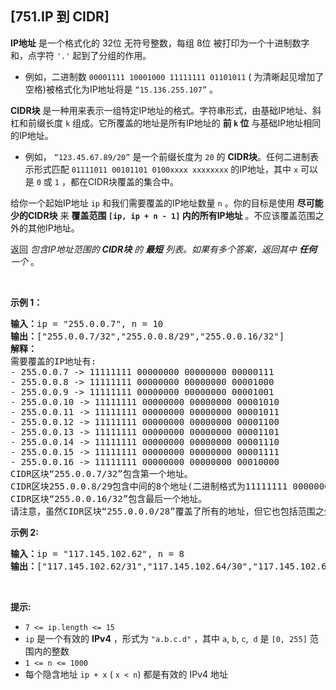 ## [751.IP 到 CIDR]
<p><strong>IP地址</strong> 是一个格式化的 32位 无符号整数，每组 8位 被打印为一个十进制数字和，点字符&nbsp;<code>'.'</code>&nbsp;起到了分组的作用。</p>

<ul>
	<li>例如，二进制数 <code>00001111 10001000 11111111 01101011</code>&nbsp;( 为清晰起见增加了空格)被格式化为IP地址将是 <code>“15.136.255.107”</code> 。</li>
</ul>

<p><strong>CIDR块</strong> 是一种用来表示一组特定IP地址的格式。字符串形式，由基础IP地址、斜杠和前缀长度 <code>k</code> 组成。它所覆盖的地址是所有IP地址的 <strong>前 <code>k</code> 位</strong> 与基础IP地址相同的IP地址。</p>

<ul>
	<li>例如， <code>“123.45.67.89/20”</code> 是一个前缀长度为 <code>20</code> 的&nbsp;<strong>CIDR块</strong>。任何二进制表示形式匹配 <code>01111011 00101101 0100xxxx xxxxxxxx</code> 的IP地址，其中 <code>x</code> 可以是 <code>0</code> 或 <code>1</code> ，都在CIDR块覆盖的集合中。</li>
</ul>

<p>给你一个起始IP地址&nbsp;<code>ip</code>&nbsp;和我们需要覆盖的IP地址数量 <code>n</code> 。你的目标是使用 <strong>尽可能少的CIDR块</strong> 来&nbsp;<strong>覆盖范围&nbsp;<code>[ip, ip + n - 1]</code>&nbsp;内的所有IP地址</strong>&nbsp;。不应该覆盖范围之外的其他IP地址。</p>

<p>返回 <em>包含IP地址范围的 <strong>CIDR块</strong> 的 <strong>最短</strong> 列表。如果有多个答案，返回其中 <strong>任何</strong> 一个&nbsp;</em>。</p>

<p>&nbsp;</p>

<p><strong>示例 1：</strong></p>

<pre>
<strong>输入：</strong>ip = "255.0.0.7", n = 10
<strong>输出：</strong>["255.0.0.7/32","255.0.0.8/29","255.0.0.16/32"]
<strong>解释：
</strong>需要覆盖的IP地址有:
- 255.0.0.7 -&gt; 11111111 00000000 00000000 00000111
- 255.0.0.8 -&gt; 11111111 00000000 00000000 00001000
- 255.0.0.9 -&gt; 11111111 00000000 00000000 00001001
- 255.0.0.10 -&gt; 11111111 00000000 00000000 00001010
- 255.0.0.11 -&gt; 11111111 00000000 00000000 00001011
- 255.0.0.12 -&gt; 11111111 00000000 00000000 00001100
- 255.0.0.13 -&gt; 11111111 00000000 00000000 00001101
- 255.0.0.14 -&gt; 11111111 00000000 00000000 00001110
- 255.0.0.15 -&gt; 11111111 00000000 00000000 00001111
- 255.0.0.16 -&gt; 11111111 00000000 00000000 00010000
CIDR区块“255.0.0.7/32”包含第一个地址。
CIDR区块255.0.0.8/29包含中间的8个地址(二进制格式为11111111 00000000 00000000 00001xxx)。
CIDR区块“255.0.0.16/32”包含最后一个地址。
请注意，虽然CIDR区块“255.0.0.0/28”覆盖了所有的地址，但它也包括范围之外的地址，所以我们不能使用它。
</pre>

<p><strong>示例 2:</strong></p>

<pre>
<strong>输入：</strong>ip = "117.145.102.62", n = 8
<b>输出：</b>["117.145.102.62/31","117.145.102.64/30","117.145.102.68/31"]
</pre>

<p>&nbsp;</p>

<p><strong>提示:</strong></p>

<ul>
	<li><code>7 &lt;= ip.length &lt;= 15</code></li>
	<li><code>ip</code>&nbsp;是一个有效的&nbsp;<strong>IPv4</strong>&nbsp;，形式为&nbsp;<code>"a.b.c.d"</code>&nbsp;，其中&nbsp;<code>a</code>,&nbsp;<code>b</code>,&nbsp;<code>c</code>,&nbsp;&nbsp;<code>d</code>&nbsp;是&nbsp;<code>[0, 255]</code>&nbsp;范围内的整数</li>
	<li><code>1 &lt;= n &lt;= 1000</code></li>
	<li>每个隐含地址&nbsp;<code>ip + x</code>&nbsp;(&nbsp;<code>x &lt; n</code>) 都是有效的 IPv4 地址</li>
</ul>
